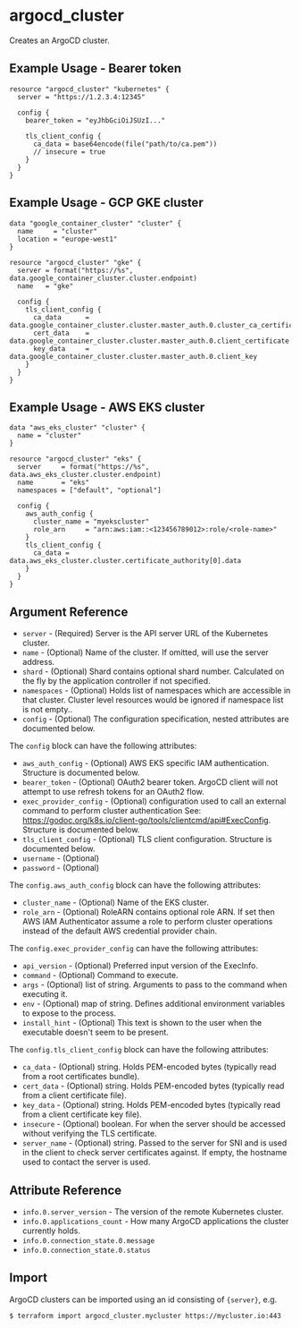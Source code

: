 # argocd_cluster

Creates an ArgoCD cluster.

## Example Usage - Bearer token

```hcl
resource "argocd_cluster" "kubernetes" {
  server = "https://1.2.3.4:12345"

  config {
    bearer_token = "eyJhbGciOiJSUzI..."

    tls_client_config {
      ca_data = base64encode(file("path/to/ca.pem"))
      // insecure = true
    }
  }
}
```

## Example Usage - GCP GKE cluster

```hcl
data "google_container_cluster" "cluster" {
  name     = "cluster"
  location = "europe-west1"
}

resource "argocd_cluster" "gke" {
  server = format("https://%s", data.google_container_cluster.cluster.endpoint)
  name   = "gke"

  config {
    tls_client_config {
      ca_data      = data.google_container_cluster.cluster.master_auth.0.cluster_ca_certificate
      cert_data    = data.google_container_cluster.cluster.master_auth.0.client_certificate
      key_data     = data.google_container_cluster.cluster.master_auth.0.client_key
    }
  }
}
```

## Example Usage - AWS EKS cluster

```hcl
data "aws_eks_cluster" "cluster" {
  name = "cluster"
}

resource "argocd_cluster" "eks" {
  server     = format("https://%s", data.aws_eks_cluster.cluster.endpoint)
  name       = "eks"
  namespaces = ["default", "optional"]

  config {
    aws_auth_config {
      cluster_name = "myekscluster"
      role_arn     = "arn:aws:iam::<123456789012>:role/<role-name>"
    }
    tls_client_config {
      ca_data = data.aws_eks_cluster.cluster.certificate_authority[0].data
    }
  }
}
```

## Argument Reference

* `server` - (Required) Server is the API server URL of the Kubernetes cluster.
* `name` - (Optional) Name of the cluster. If omitted, will use the server address.
* `shard` - (Optional) Shard contains optional shard number. Calculated on the fly by the application controller if not specified.
* `namespaces` - (Optional) Holds list of namespaces which are accessible in that cluster. Cluster level resources would be ignored if namespace list is not empty..
* `config` - (Optional) The configuration specification, nested attributes are documented below.

The `config` block can have the following attributes:

* `aws_auth_config` - (Optional) AWS EKS specific IAM authentication. Structure is documented below.
* `bearer_token` - (Optional) OAuth2 bearer token. ArgoCD client will not attempt to use refresh tokens for an OAuth2 flow.
* `exec_provider_config` - (Optional) configuration used to call an external command to perform cluster authentication See: https://godoc.org/k8s.io/client-go/tools/clientcmd/api#ExecConfig. Structure is documented below.
* `tls_client_config` - (Optional) TLS client configuration. Structure is documented below.
* `username` - (Optional)
* `password` - (Optional)

The `config.aws_auth_config` block can have the following attributes:

* `cluster_name` - (Optional) Name of the EKS cluster.
* `role_arn` - (Optional) RoleARN contains optional role ARN. If set then AWS IAM Authenticator assume a role to perform cluster operations instead of the default AWS credential provider chain.

The `config.exec_provider_config` can have the following attributes:

* `api_version` - (Optional) Preferred input version of the ExecInfo.
* `command` - (Optional) Command to execute.
* `args` - (Optional) list of string. Arguments to pass to the command when executing it.
* `env` - (Optional) map of string. Defines additional environment variables to expose to the process.
* `install_hint` - (Optional) This text is shown to the user when the executable doesn't seem to be present.

The `config.tls_client_config` block can have the following attributes:

* `ca_data` - (Optional) string. Holds PEM-encoded bytes (typically read from a root certificates bundle).
* `cert_data` - (Optional) string. Holds PEM-encoded bytes (typically read from a client certificate file).
* `key_data` - (Optional) string. Holds PEM-encoded bytes (typically read from a client certificate key file).
* `insecure` - (Optional) boolean. For when the server should be accessed without verifying the TLS certificate.
* `server_name` - (Optional) string. Passed to the server for SNI and is used in the client to check server certificates against. If empty, the hostname used to contact the server is used.

## Attribute Reference

* `info.0.server_version` - The version of the remote Kubernetes cluster.
* `info.0.applications_count` - How many ArgoCD applications the cluster currently holds.
* `info.0.connection_state.0.message`
* `info.0.connection_state.0.status`

## Import

ArgoCD clusters can be imported using an id consisting of `{server}`, e.g.
```
$ terraform import argocd_cluster.mycluster https://mycluster.io:443
```
